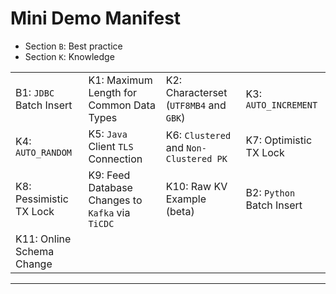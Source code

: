 # Mini Demo Manifest
+ Section `B`: Best practice
+ Section `K`: Knowledge
  
|                           |                                                  |                                        |                           |
| :------------------------ | :----------------------------------------------- | :------------------------------------- | :------------------------ |
| B1: `JDBC` Batch Insert   | K1: Maximum Length for Common Data Types         | K2: Characterset (`UTF8MB4` and `GBK`) | K3: `AUTO_INCREMENT`      |
| K4: `AUTO_RANDOM`         | K5: `Java` Client `TLS` Connection               | K6: `Clustered` and `Non-Clustered PK` | K7: Optimistic TX Lock    |
| K8: Pessimistic TX Lock   | K9: Feed Database Changes to `Kafka` via `TiCDC` | K10: Raw KV Example (beta)             | B2: `Python` Batch Insert |
| K11: Online Schema Change |                                                  |                                        |                           |

---------------------------------------------------------------------------------------------------------------------------------------